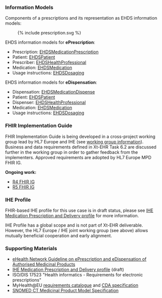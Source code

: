 ### Information Models

Components of a prescriptions and its representation as EHDS information models:
<figure>
  {% include prescription.svg %}  
</figure>

EHDS information models for **ePrescription**:
- Prescription: [EHDSMedicationPrescription](StructureDefinition-EHDSMedicationPrescription.html)  
- Patient: [EHDSPatient](StructureDefinition-EHDSPatient.html)  
- Prescriber: [EHDSHealthProfessional](StructureDefinition-EHDSHealthProfessional.html)  
- Medication: [EHDSMedication](StructureDefinition-EHDSMedication.html)  
- Usage instructions: [EHDSDosaging](StructureDefinition-EHDSDosaging.html)  

EHDS information models for **eDispensation**:
- Dispensation: [EHDSMedicationDispense](StructureDefinition-EHDSMedicationDispense.html)  
- Patient: [EHDSPatient](StructureDefinition-EHDSPatient.html)  
- Dispenser: [EHDSHealthProfessional](StructureDefinition-EHDSHealthProfessional.html)  
- Medication: [EHDSMedication](StructureDefinition-EHDSMedication.html)  
- Usage instructions: [EHDSDosaging](StructureDefinition-EHDSDosaging.html)  


### FHIR Implementation Guide

FHIR Implementation Guide is being developed in a cross-project working group lead by HL7 Europe and IHE (see [working group information](https://confluence.hl7.org/display/HEU/Medication+Prescription+and+Dispense%2C+Edition+1)). Business and data requirements defined in Xt-EHR Task 6.2 are discussed further in the working group in order to gather feedback from the implementers. Approved requirements are adopted by HL7 Europe MPD FHIR IG.  

**Ongoing work:**  
- [R4 FHIR IG](https://build.fhir.org/ig/hl7-eu/mpd/)  
- [R5 FHIR IG](https://build.fhir.org/ig/hl7-eu/mpd/branches/fhir-r5/)  


### IHE Profile

FHIR-based IHE profile for this use case is in draft status, please see [IHE Medication Prescription and Delivery profile](https://build.fhir.org/ig/IHE/pharm-mpd/) for more information.

IHE Profile has a global scope and is not part of Xt-EHR deliverable. However, the HL7 Europe / IHE joint working group (see above) allows mutually beneficial cooperation and early alignment.  


### Supporting Materials

- [eHealth Network Guideline on ePrescription and eDispensation of Authorised Medicinal Products](https://health.ec.europa.eu/document/download/b744f30b-a05e-4b9c-9630-ad96ebd0b2f0_en?filename=ehn_guidelines_eprescriptions_en.pdf)
- [IHE Medication Prescription and Delivery profile](https://build.fhir.org/ig/IHE/pharm-mpd/) (draft)
- ISO/DIS 17523 "Health informatics - Requirements for electronic prescriptions"
- MyHealth@EU [requirements catalogue](https://webgate.ec.europa.eu/fpfis/wikis/display/EHDSI/1.+MyHealth@EU+Requirements+Catalogue) and [CDA specification](https://art-decor.ehdsi.eu/publication/epSOS/)
- [SNOMED CT Medicinal Product Model Specification](https://confluence.ihtsdotools.org/display/DOCMPM) 


